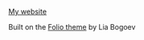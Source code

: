 [My website](https://www.martindisley.co.uk/)

Built on the <a href="http://liabogoev.com/-folio">Folio theme</a> by Lia Bogoev
